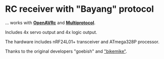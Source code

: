 # RC receiver with "Bayang" protocol
... works with [**OpenAVRc**](https://github.com/Ingwie/OpenAVRc_Dev) and [**Multiprotocol**](https://github.com/pascallanger/DIY-Multiprotocol-TX-Module).

Includes 4x servo output and 4x logic output.

The hardware includes nRF24L01+ transceiver and ATmega328P processor.

Thanks to the original developers "goebish" and ["bikemike"](https://github.com/bikemike/nrf24_multipro/tree/rx_mode).

